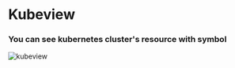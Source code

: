 # Kubeview

### You can see kubernetes cluster's resource with symbol  

![kubeview](https://user-images.githubusercontent.com/70263403/182598675-93e90ee4-5452-42f2-9209-912d9cd009eb.png)
